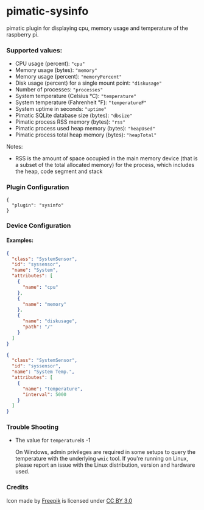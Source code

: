 pimatic-sysinfo
===============

pimatic plugin for displaying cpu, memory usage and temperature of the raspberry pi.

### Supported values:

* CPU usage (percent): `"cpu"`
* Memory usage (bytes): `"memory"`
* Memory usage (percent): `"memoryPercent"`
* Disk usage (percent) for a single mount point: `"diskusage"`
* Number of processes: `"processes"`
* System temperature (Celsius ℃): `"temperature"`
* System temperature (Fahrenheit ℉): `"temperatureF"`
* System uptime in seconds: `"uptime"`
* Pimatic SQLite database size (bytes): `"dbsize"`
* Pimatic process RSS memory (bytes):  `"rss"`
* Pimatic process used heap memory (bytes):  `"heapUsed"`
* Pimatic process total heap memory (bytes):  `"heapTotal"`

Notes:
* RSS is the amount of space occupied in the main memory device 
  (that is a subset of the total allocated memory) for the 
  process, which includes the heap, code segment and stack
  
### Plugin Configuration
```
{ 
  "plugin": "sysinfo"
}
```

### Device Configuration

#### Examples:

```json
{
  "class": "SystemSensor",
  "id": "syssensor",
  "name": "System",
  "attributes": [
    {
      "name": "cpu"
    },
    {
      "name": "memory"
    },
    {
      "name": "diskusage",
      "path": "/"
    }
  ]
}
```


```json
{
  "class": "SystemSensor",
  "id": "syssensor",
  "name": "System Temp.",
  "attributes": [
    {
      "name": "temperature",
      "interval": 5000
    }
  ]
}
```

### Trouble Shooting

* The value for `temperature`is -1
    
  On Windows, admin privileges are required in some setups to query the 
  temperature with the underlying `wmic` tool. If you're running on Linux,
  please report an issue with the Linux distribution, version and hardware 
  used.

### Credits

<div>Icon made by <a href="http://www.freepik.com" title="Freepik">Freepik</a> is licensed under <a href="http://creativecommons.org/licenses/by/3.0/" title="Creative Commons BY 3.0">CC BY 3.0</a></div>
